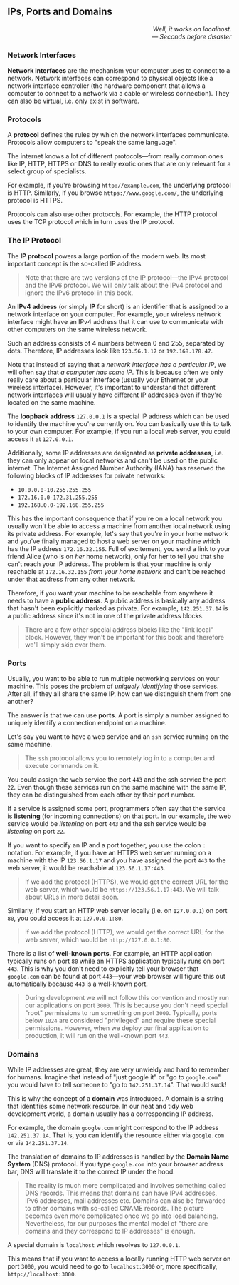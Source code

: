 ## IPs, Ports and Domains

<div style="text-align: right"> <i> Well, it works on localhost. <br> — Seconds before disaster </i> </div>

### Network Interfaces

**Network interfaces** are the mechanism your computer uses to connect to a network.
Network interfaces can correspond to physical objects like a network interface controller (the hardware component that allows a computer to connect to a network via a cable or wireless connection).
They can also be virtual, i.e. only exist in software.

### Protocols

A **protocol** defines the rules by which the network interfaces communicate.
Protocols allow computers to "speak the same language".

The internet knows a lot of different protocols—from really common ones like IP, HTTP, HTTPS or DNS to really exotic ones that are only relevant for a select group of specialists.

For example, if you're browsing `http://example.com`, the underlying protocol is HTTP.
Similarly, if you browse `https://www.google.com/`, the underlying protocol is HTTPS.

Protocols can also use other protocols.
For example, the HTTP protocol uses the TCP protocol which in turn uses the IP protocol.

### The IP Protocol

The **IP protocol** powers a large portion of the modern web.
Its most important concept is the so-called IP address.

> Note that there are two versions of the IP protocol—the IPv4 protocol and the IPv6 protocol.
> We will only talk about the IPv4 protocol and ignore the IPv6 protocol in this book.

An **IPv4 address** (or simply **IP** for short) is an identifier that is assigned to a network interface on your computer.
For example, your wireless network interface might have an IPv4 address that it can use to communicate with other computers on the same wireless network.

Such an address consists of 4 numbers between 0 and 255, separated by dots.
Therefore, IP addresses look like `123.56.1.17` or `192.168.178.47`.

Note that instead of saying that a _network interface has a particular IP_, we will often say that _a computer has some IP_.
This is because often we only really care about a particular interface (usually your Ethernet or your wireless interface).
However, it's important to understand that different network interfaces will usually have different IP addresses even if they're located on the same machine.

The **loopback address** `127.0.0.1` is a special IP address which can be used to identify the machine you're currently on.
You can basically use this to talk to your own computer.
For example, if you run a local web server, you could access it at `127.0.0.1`.

Additionally, some IP addresses are designated as **private addresses**, i.e. they can only appear on local networks and can't be used on the public internet.
The Internet Assigned Number Authority (IANA) has reserved the following blocks of IP addresses for private networks:

- `10.0.0.0-10.255.255.255`
- `172.16.0.0-172.31.255.255`
- `192.168.0.0-192.168.255.255`

This has the important consequence that if you're on a local network you usually won't be able to access a machine from another local network using its private address.
For example, let's say that you're in your home network and you've finally managed to host a web server on your machine which has the IP address `172.16.32.155`.
Full of excitement, you send a link to your friend Alice (who is on _her_ home network), only for her to tell you that she can't reach your IP address.
The problem is that your machine is only reachable at `172.16.32.155` _from your home network_ and can't be reached under that address from any other network.

Therefore, if you want your machine to be reachable from anywhere it needs to have a **public address**.
A public address is basically any address that hasn't been explicitly marked as private.
For example, `142.251.37.14` is a public address since it's not in one of the private address blocks.

> There are a few other special address blocks like the "link local" block.
> However, they won't be important for this book and therefore we'll simply skip over them.

### Ports

Usually, you want to be able to run multiple networking services on your machine.
This poses the problem of _uniquely identifying_ those services.
After all, if they all share the same IP, how can we distinguish them from one another?

The answer is that we can use **ports**.
A port is simply a number assigned to uniquely identify a connection endpoint on a machine.

Let's say you want to have a web service and an `ssh` service running on the same machine.

> The `ssh` protocol allows you to remotely log in to a computer and execute commands on it.

You could assign the web service the port `443` and the ssh service the port `22`.
Even though these services run on the same machine with the same IP, they can be distinguished from each other by their port number.

If a service is assigned some port, programmers often say that the service is **listening** (for incoming connections) on that port.
In our example, the web service would be _listening_ on port `443` and the ssh service would be _listening_ on port `22`.

If you want to specify an IP and a port together, you use the colon `:` notation.
For example, if you have an HTTPS web server running on a machine with the IP `123.56.1.17` and you have assigned the port `443` to the web server, it would be reachable at `123.56.1.17:443`.

> If we add the protocol (HTTPS), we would get the correct URL for the web server, which would be `https://123.56.1.17:443`.
> We will talk about URLs in more detail soon.

Similarly, if you start an HTTP web server locally (i.e. on `127.0.0.1`) on port `80`, you could access it at `127.0.0.1:80`.

> If we add the protocol (HTTP), we would get the correct URL for the web server, which would be `http://127.0.0.1:80`.

There is a list of **well-known ports**.
For example, an HTTP application typically runs on port `80` while an HTTPS application typically runs on port `443`.
This is why you don't need to explicitly tell your browser that `google.com` can be found at port `443`—your web browser will figure this out automatically because `443` is a well-known port.

> During development we will not follow this convention and mostly run our applications on port `3000`.
> This is because you don't need special "root" permissions to run something on port `3000`.
> Typically, ports below `1024` are considered "privileged" and require these special permissions.
> However, when we deploy our final application to production, it will run on the well-known port `443`.

### Domains

While IP addresses are great, they are very unwieldy and hard to remember for humans.
Imagine that instead of "just google it" or "go to `google.com`" you would have to tell someone to "go to `142.251.37.14`".
That would suck!

This is why the concept of a **domain** was introduced.
A domain is a string that identifies some network resource.
In our neat and tidy web development world, a domain usually has a corresponding IP address.

For example, the domain `google.com` might correspond to the IP address `142.251.37.14`.
That is, you can identify the resource either via `google.com` or via `142.251.37.14`.

The translation of domains to IP addresses is handled by the **Domain Name System** (DNS) protocol.
If you type `google.com` into your browser address bar, DNS will translate it to the correct IP under the hood.

> The reality is much more complicated and involves something called DNS records.
> This means that domains can have IPv4 addresses, IPv6 addresses, mail addresses etc.
> Domains can also be forwarded to other domains with so-called CNAME records.
> The picture becomes even more complicated once we go into load balancing.
> Nevertheless, for our purposes the mental model of "there are domains and they correspond to IP addresses" is enough.

A special domain is `localhost` which resolves to `127.0.0.1`.

This means that if you want to access a locally running HTTP web server on port `3000`, you would need to go to `localhost:3000` or, more specifically, `http://localhost:3000`.
